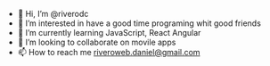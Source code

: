 - 👋 Hi, I’m @riverodc
- 👀 I’m interested in have a good time programing whit good friends
- 🌱 I’m currently learning JavaScript, React Angular
- 💞️ I’m looking to collaborate on movile apps
- 📫 How to reach me riveroweb.daniel@gmail.com

<!---
riverodc/riverodc is special  because its a my great tool `README.md` 
--->
